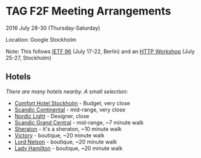 # TAG F2F Meeting Arrangements

2016 July 28-30 (Thursday-Saturday)

Location: Google Stockholm

Note:  This follows
[IETF 96](https://www.ietf.org/meeting/96/index.html) (July 17-22, Berlin)
and an
[HTTP Workshop](https://httpworkshop.github.io/) (July 25-27, Stockholm)


## Hotels

_There are many hotels nearby. A small selection:_

* [Comfort Hotel Stockholm](https://www.nordicchoicehotels.com/comfort/comfort-hotel-stockholm/) - Budget, very close
* [Scandic Continental](https://www.scandichotels.com/hotels/sweden/stockholm/scandic-continental) - mid-range, very close
* [Nordic Light](https://www.nordicchoicehotels.com/nordic-resort/nordic-light/) - Designer, close
* [Scandic Grand Central](https://www.scandichotels.se/hotell/sverige/stockholm/scandic-grand-central) - mid-range, ~7 minute walk
* [Sheraton](http://www.sheratonstockholm.com) - it's a sheraton, ~10 minute walk
* [Victory](http://www.thecollectorshotels.se/en/victory-hotel/) - boutique, ~20 minute walk
* [Lord Nelson](http://www.thecollectorshotels.se/en/lord-nelson/) - boutique, ~20 minute walk
* [Lady Hamilton](http://www.thecollectorshotels.se/en/lady-hamilton/) - boutique, ~20 minute walk
